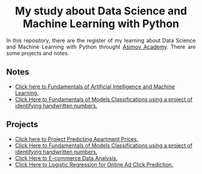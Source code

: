 <h1 style="text-align: center;">My study about Data Science and Machine Learning with Python</h1>

<p style="text-align: justify;">
In this repository, there are the register of my learning about Data Science and Machine Learning with Python throught <a href="https://asimov.academy/">Asimov Academy</a>. There are some projects and notes.
</p>


<h2>Notes</h2>
<ul>
    <li><a href='https://github.com/JeffersonLobato/Studing-Data-Science-and-Machine-Learning/blob/main/fundamentals_AI_and_ML.ipynb'>Click here to Fundamentals of Artificial Intelligence and Machine Learning.</a></li>
    <li><a href='https://github.com/JeffersonLobato/Studing-Data-Science-and-Machine-Learning/blob/main/Identifying%20handwritten%20numbers.ipynb'>Click Here to Fundamentals of Models Classifications using a project of identifying handwritten numbers.</a></li>
</ul>

<h2>Projects</h2>

<ul>
    <li><a href="https://github.com/JeffersonLobato/Studing-Data-Science-and-Machine-Learning/blob/main/predicting_apartment_prices.ipynb">Click here to Project Predicting Apartment Prices.</a></li>
    <li><a href='https://github.com/JeffersonLobato/Studing-Data-Science-and-Machine-Learning/blob/main/Identifying%20handwritten%20numbers.ipynb'>Click Here to Fundamentals of Models Classifications using a project of identifying handwritten numbers.</a></li>
    <li><a href='https://github.com/JeffersonLobato/E-commerce-Data-Analysis'>Click Here to E-commerce Data Analysis.</a></li>
    <li><a href='https://github.com/JeffersonLobato/Online-Ad-Click-Prediction'>Click Here to Logistic Regression for Online Ad Click Prediction.</a></li>
</ul>